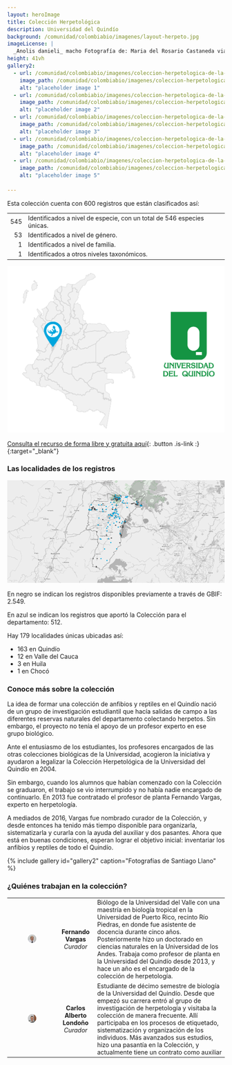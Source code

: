 ```yaml
---
layout: heroImage
title: Colección Herpetológica
description: Universidad del Quindío
background: /comunidad/colombiabio/imagenes/layout-herpeto.jpg
imageLicense: |
  _Anolis danieli_ macho Fotografía de: Maria del Rosario Castaneda via [Flickr](https://flic.kr/p/f89XP6)
height: 41vh
gallery2:
  - url: /comunidad/colombiabio/imagenes/coleccion-herpetologica-de-la-universidad-del-quindio/h-u-q-001-1024x682.jpg
    image_path: /comunidad/colombiabio/imagenes/coleccion-herpetologica-de-la-universidad-del-quindio/h-u-q-001-280x280.jpg
    alt: "placeholder image 1"
  - url: /comunidad/colombiabio/imagenes/coleccion-herpetologica-de-la-universidad-del-quindio/h-u-q-002-1024x682.jpg
    image_path: /comunidad/colombiabio/imagenes/coleccion-herpetologica-de-la-universidad-del-quindio/h-u-q-002-280x280.jpg
    alt: "placeholder image 2"
  - url: /comunidad/colombiabio/imagenes/coleccion-herpetologica-de-la-universidad-del-quindio/h-u-q-003-1024x682.jpg
    image_path: /comunidad/colombiabio/imagenes/coleccion-herpetologica-de-la-universidad-del-quindio/h-u-q-003-280x280.jpg
    alt: "placeholder image 3"
  - url: /comunidad/colombiabio/imagenes/coleccion-herpetologica-de-la-universidad-del-quindio/h-u-q-004-1024x682.jpg
    image_path: /comunidad/colombiabio/imagenes/coleccion-herpetologica-de-la-universidad-del-quindio/h-u-q-004-280x280.jpg
    alt: "placeholder image 4"
  - url: /comunidad/colombiabio/imagenes/coleccion-herpetologica-de-la-universidad-del-quindio/h-u-q-005-1024x682.jpg
    image_path: /comunidad/colombiabio/imagenes/coleccion-herpetologica-de-la-universidad-del-quindio/h-u-q-005-280x280.jpg
    alt: "placeholder image 5"

---
```


Esta colección cuenta con 600 registros que están clasificados así:

|  |  | 
| --------: | :-------- | 
| 545   | Identificados a nivel de especie, con un total de 546  especies únicas.     | 
|53|Identificados a nivel de género.|
|1|Identificados a nivel de familia.|
|1|Identificados a otros niveles taxonómicos.|

<img src="/comunidad/colombiabio/imagenes/coleccion-herpetologica-de-la-universidad-del-quindio/map-h-u-q.png" width=770>

[Consulta el recurso de forma libre y gratuita aquí](http://ipt.biodiversidad.co/sib/resource?r=herpetologia-uq){: .button .is-link :}{:target="_blank"}

### Las localidades de los registros

<img src="/comunidad/colombiabio/imagenes/coleccion-herpetologica-de-la-universidad-del-quindio/mapa-her-uq.png" width=770>

<p class="is-size-7 has-text-grey has-text-centered">En negro se indican los registros  disponibles previamente a través de GBIF: 2.549.</p>

<p class="is-size-7 has-text-grey has-text-centered">En azul se indican los registros que aportó la Colección para el departamento: 512.</p>

Hay 179 localidades únicas ubicadas así:

- 163 en Quindío
- 12 en Valle del Cauca
- 3 en Huila
- 1 en Chocó


### Conoce más sobre la colección

La idea de formar una colección de anfibios y reptiles en el Quindío nació de un grupo de investigación estudiantil que hacía salidas de campo a las diferentes reservas naturales del departamento colectando herpetos. Sin embargo, el proyecto no tenía el apoyo de un profesor experto en ese grupo biológico.

Ante el entusiasmo de los estudiantes, los profesores encargados de las otras colecciones biológicas de la Universidad, acogieron la iniciativa y ayudaron a legalizar la Colección Herpetológica de la Universidad del Quindío en 2004.

Sin embargo, cuando los alumnos que habían comenzado con la Colección se graduaron, el trabajo se vio interrumpido y no había nadie encargado de continuarlo. En 2013 fue contratado el profesor de planta Fernando Vargas, experto en herpetología.

A mediados de 2016, Vargas fue nombrado curador de la Colección, y desde entonces ha tenido más tiempo disponible para organizarla, sistematizarla y curarla con la ayuda del auxiliar y dos pasantes. Ahora que está en buenas condiciones, esperan lograr el objetivo inicial: inventariar los anfibios y reptiles de todo el Quindío.

{% include gallery id="gallery2" caption="Fotografías de Santiago Llano" %}


### ¿Quiénes trabajan en la colección?

| | |  |
| :-------------: |:-------------:| :-----|
|<figure class="image is-128x128"><img class="is-rounded" src="/comunidad/colombiabio/imagenes/coleccion-herpetologica-de-la-universidad-del-quindio/ph-u-q1.png"></figure> | <b>Fernando Vargas</b> <br> <i>Curador</i> | Biólogo de la Universidad del Valle con una maestría en biología tropical en la Universidad de Puerto Rico, recinto Río Piedras, en donde fue asistente de docencia durante cinco años. Posteriormente hizo un doctorado en ciencias naturales en la Universidad de los Andes. Trabaja como profesor de planta en la Universidad del Quindío desde 2013, y hace un año es el encargado de la colección de herpetología.|
|<figure class="image is-128x128"><img class="is-rounded" src="/comunidad/colombiabio/imagenes/coleccion-herpetologica-de-la-universidad-del-quindio/ph-u-q2.png"></figure> | <b>Carlos Alberto Londoño</b> <br> <i>Curador</i> | Estudiante de décimo semestre de biología de la Universidad del Quindío. Desde que empezó su carrera entró al grupo de investigación de herpetología y visitaba la colección de manera frecuente. Allí participaba en los procesos de etiquetado, sistematización y organización de los individuos. Más avanzados sus estudios, hizo una pasantía en la Colección, y actualmente tiene un contrato como auxiliar|

